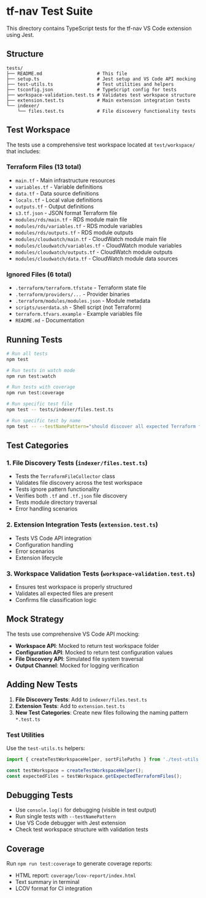 # tf-nav Test Suite

This directory contains TypeScript tests for the tf-nav VS Code extension using Jest.

## Structure

```
tests/
├── README.md                    # This file
├── setup.ts                     # Jest setup and VS Code API mocking
├── test-utils.ts                # Test utilities and helpers
├── tsconfig.json                # TypeScript config for tests
├── workspace-validation.test.ts # Validates test workspace structure
├── extension.test.ts            # Main extension integration tests
└── indexer/
    └── files.test.ts            # File discovery functionality tests
```

## Test Workspace

The tests use a comprehensive test workspace located at `test/workspace/` that includes:

### Terraform Files (13 total)
- `main.tf` - Main infrastructure resources
- `variables.tf` - Variable definitions  
- `data.tf` - Data source definitions
- `locals.tf` - Local value definitions
- `outputs.tf` - Output definitions
- `s3.tf.json` - JSON format Terraform file
- `modules/rds/main.tf` - RDS module main file
- `modules/rds/variables.tf` - RDS module variables
- `modules/rds/outputs.tf` - RDS module outputs
- `modules/cloudwatch/main.tf` - CloudWatch module main file
- `modules/cloudwatch/variables.tf` - CloudWatch module variables
- `modules/cloudwatch/outputs.tf` - CloudWatch module outputs
- `modules/cloudwatch/data.tf` - CloudWatch module data sources

### Ignored Files (6 total)
- `.terraform/terraform.tfstate` - Terraform state file
- `.terraform/providers/...` - Provider binaries
- `.terraform/modules/modules.json` - Module metadata
- `scripts/userdata.sh` - Shell script (not Terraform)
- `terraform.tfvars.example` - Example variables file
- `README.md` - Documentation

## Running Tests

```bash
# Run all tests
npm test

# Run tests in watch mode
npm run test:watch

# Run tests with coverage
npm run test:coverage

# Run specific test file
npm test -- tests/indexer/files.test.ts

# Run specific test by name
npm test -- --testNamePattern="should discover all expected Terraform files"
```

## Test Categories

### 1. File Discovery Tests (`indexer/files.test.ts`)
- Tests the `TerraformFileCollector` class
- Validates file discovery across the test workspace
- Tests ignore pattern functionality
- Verifies both `.tf` and `.tf.json` file discovery
- Tests module directory traversal
- Error handling scenarios

### 2. Extension Integration Tests (`extension.test.ts`)
- Tests VS Code API integration
- Configuration handling
- Error scenarios
- Extension lifecycle

### 3. Workspace Validation Tests (`workspace-validation.test.ts`)
- Ensures test workspace is properly structured
- Validates all expected files are present
- Confirms file classification logic

## Mock Strategy

The tests use comprehensive VS Code API mocking:

- **Workspace API**: Mocked to return test workspace folder
- **Configuration API**: Mocked to return test configuration values
- **File Discovery API**: Simulated file system traversal
- **Output Channel**: Mocked for logging verification

## Adding New Tests

1. **File Discovery Tests**: Add to `indexer/files.test.ts`
2. **Extension Tests**: Add to `extension.test.ts` 
3. **New Test Categories**: Create new files following the naming pattern `*.test.ts`

### Test Utilities

Use the `test-utils.ts` helpers:

```typescript
import { createTestWorkspaceHelper, sortFilePaths } from './test-utils';

const testWorkspace = createTestWorkspaceHelper();
const expectedFiles = testWorkspace.getExpectedTerraformFiles();
```

## Debugging Tests

- Use `console.log()` for debugging (visible in test output)
- Run single tests with `--testNamePattern`
- Use VS Code debugger with Jest extension
- Check test workspace structure with validation tests

## Coverage

Run `npm run test:coverage` to generate coverage reports:
- HTML report: `coverage/lcov-report/index.html`
- Text summary in terminal
- LCOV format for CI integration
